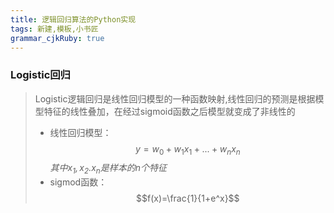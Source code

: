 ```yaml
---
title: 逻辑回归算法的Python实现
tags: 新建,模板,小书匠
grammar_cjkRuby: true
---
```



### Logistic回归
> Logistic逻辑回归是线性回归模型的一种函数映射,线性回归的预测是根据模型特征的线性叠加，在经过sigmoid函数之后模型就变成了非线性的
> * 线性回归模型：
>   $$y=w_0 + w_1x_1+...+w_nx_n$$
>   *其中$x_1,x_2.x_n$是样本的n个特征*
> * sigmod函数：
>   $$f(x)=\frac{1}{1+e^x}$$